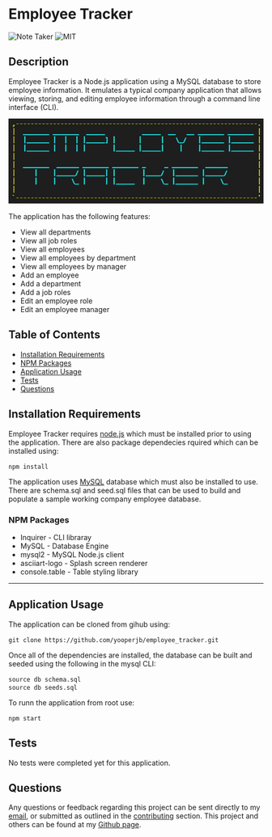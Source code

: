 # Employee Tracker
![Note Taker](https://img.shields.io/github/languages/top/yooperjb/note_taker) ![MIT](https://img.shields.io/badge/license-MIT-blue)

## Description
Employee Tracker is a Node.js application using a MySQL database to store employee information. It emulates a typical company application that allows viewing, storing, and editing employee information through a command line interface (CLI). 

![Screenshot](/assets/images/screenshot.jpg)

The application has the following features:
* View all departments
* View all job roles
* View all employees
* View all employees by department
* View all employees by manager
* Add an employee
* Add a department
* Add a job roles
* Edit an employee role
* Edit an employee manager

## Table of Contents
* [Installation Requirements](#install)
* [NPM Packages](#npm)
* [Application Usage](#usage)
* [Tests](#tests)
* [Questions](#questions)

## <a name=install></a>Installation Requirements
Employee Tracker requires [node.js](https://nodejs.org/en/) which must be installed prior to using the application. There are also package dependecies rquired which can be installed using:

```
npm install
```
The application uses [MySQL](https://dev.mysql.com/downloads/) database which must also be installed to use. There are schema.sql and seed.sql files that can be used to build and populate a sample working company employee database. 

### <a name=npm></a>NPM Packages
* Inquirer - CLI libraray
* MySQL - Database Engine
* mysql2 - MySQL Node.js client
* asciiart-logo - Splash screen renderer
* console.table - Table styling library

***

## <a name=usage></a>Application Usage
The application can be cloned from gihub using:
```
git clone https://github.com/yooperjb/employee_tracker.git
```
Once all of the dependencies are installed, the database can be built and seeded using the following in the mysql CLI:
```
source db schema.sql
source db seeds.sql
```
To runn the application from root use:
```
npm start
```

## Tests
No tests were completed yet for this application. 

## Questions
Any questions or feedback regarding this project can be sent directly to my [email](mailto:jason.barnes@humboldt.edu), or submitted as outlined in the [contributing](#contributing) section. This project and others can be found at my [Github page]('https://github.com/yooperjb').